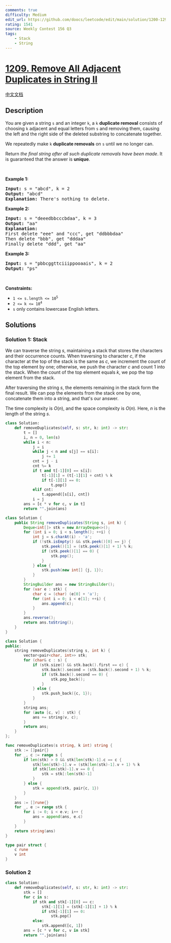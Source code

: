 ```yaml
---
comments: true
difficulty: Medium
edit_url: https://github.com/doocs/leetcode/edit/main/solution/1200-1299/1209.Remove%20All%20Adjacent%20Duplicates%20in%20String%20II/README_EN.md
rating: 1541
source: Weekly Contest 156 Q3
tags:
    - Stack
    - String
---
```


<!-- problem:start -->

# [1209. Remove All Adjacent Duplicates in String II](https://leetcode.com/problems/remove-all-adjacent-duplicates-in-string-ii)

[中文文档](/solution/1200-1299/1209.Remove%20All%20Adjacent%20Duplicates%20in%20String%20II/README.md)

## Description

<!-- description:start -->

<p>You are given a string <code>s</code> and an integer <code>k</code>, a <code>k</code> <strong>duplicate removal</strong> consists of choosing <code>k</code> adjacent and equal letters from <code>s</code> and removing them, causing the left and the right side of the deleted substring to concatenate together.</p>

<p>We repeatedly make <code>k</code> <strong>duplicate removals</strong> on <code>s</code> until we no longer can.</p>

<p>Return <em>the final string after all such duplicate removals have been made</em>. It is guaranteed that the answer is <strong>unique</strong>.</p>

<p>&nbsp;</p>
<p><strong class="example">Example 1:</strong></p>

<pre>
<strong>Input:</strong> s = &quot;abcd&quot;, k = 2
<strong>Output:</strong> &quot;abcd&quot;
<strong>Explanation: </strong>There&#39;s nothing to delete.</pre>

<p><strong class="example">Example 2:</strong></p>

<pre>
<strong>Input:</strong> s = &quot;deeedbbcccbdaa&quot;, k = 3
<strong>Output:</strong> &quot;aa&quot;
<strong>Explanation: 
</strong>First delete &quot;eee&quot; and &quot;ccc&quot;, get &quot;ddbbbdaa&quot;
Then delete &quot;bbb&quot;, get &quot;dddaa&quot;
Finally delete &quot;ddd&quot;, get &quot;aa&quot;</pre>

<p><strong class="example">Example 3:</strong></p>

<pre>
<strong>Input:</strong> s = &quot;pbbcggttciiippooaais&quot;, k = 2
<strong>Output:</strong> &quot;ps&quot;
</pre>

<p>&nbsp;</p>
<p><strong>Constraints:</strong></p>

<ul>
	<li><code>1 &lt;= s.length &lt;= 10<sup>5</sup></code></li>
	<li><code>2 &lt;= k &lt;= 10<sup>4</sup></code></li>
	<li><code>s</code> only contains lowercase English letters.</li>
</ul>

<!-- description:end -->

## Solutions

<!-- solution:start -->

### Solution 1: Stack

We can traverse the string $s$, maintaining a stack that stores the characters and their occurrence counts. When traversing to character $c$, if the character at the top of the stack is the same as $c$, we increment the count of the top element by one; otherwise, we push the character $c$ and count $1$ into the stack. When the count of the top element equals $k$, we pop the top element from the stack.

After traversing the string $s$, the elements remaining in the stack form the final result. We can pop the elements from the stack one by one, concatenate them into a string, and that's our answer.

The time complexity is $O(n)$, and the space complexity is $O(n)$. Here, $n$ is the length of the string $s$.

<!-- tabs:start -->

```python
class Solution:
    def removeDuplicates(self, s: str, k: int) -> str:
        t = []
        i, n = 0, len(s)
        while i < n:
            j = i
            while j < n and s[j] == s[i]:
                j += 1
            cnt = j - i
            cnt %= k
            if t and t[-1][0] == s[i]:
                t[-1][1] = (t[-1][1] + cnt) % k
                if t[-1][1] == 0:
                    t.pop()
            elif cnt:
                t.append([s[i], cnt])
            i = j
        ans = [c * v for c, v in t]
        return "".join(ans)
```

```java
class Solution {
    public String removeDuplicates(String s, int k) {
        Deque<int[]> stk = new ArrayDeque<>();
        for (int i = 0; i < s.length(); ++i) {
            int j = s.charAt(i) - 'a';
            if (!stk.isEmpty() && stk.peek()[0] == j) {
                stk.peek()[1] = (stk.peek()[1] + 1) % k;
                if (stk.peek()[1] == 0) {
                    stk.pop();
                }
            } else {
                stk.push(new int[] {j, 1});
            }
        }
        StringBuilder ans = new StringBuilder();
        for (var e : stk) {
            char c = (char) (e[0] + 'a');
            for (int i = 0; i < e[1]; ++i) {
                ans.append(c);
            }
        }
        ans.reverse();
        return ans.toString();
    }
}
```

```cpp
class Solution {
public:
    string removeDuplicates(string s, int k) {
        vector<pair<char, int>> stk;
        for (char& c : s) {
            if (stk.size() && stk.back().first == c) {
                stk.back().second = (stk.back().second + 1) % k;
                if (stk.back().second == 0) {
                    stk.pop_back();
                }
            } else {
                stk.push_back({c, 1});
            }
        }
        string ans;
        for (auto [c, v] : stk) {
            ans += string(v, c);
        }
        return ans;
    }
};
```

```go
func removeDuplicates(s string, k int) string {
	stk := []pair{}
	for _, c := range s {
		if len(stk) > 0 && stk[len(stk)-1].c == c {
			stk[len(stk)-1].v = (stk[len(stk)-1].v + 1) % k
			if stk[len(stk)-1].v == 0 {
				stk = stk[:len(stk)-1]
			}
		} else {
			stk = append(stk, pair{c, 1})
		}
	}
	ans := []rune{}
	for _, e := range stk {
		for i := 0; i < e.v; i++ {
			ans = append(ans, e.c)
		}
	}
	return string(ans)
}

type pair struct {
	c rune
	v int
}
```

<!-- tabs:end -->

<!-- solution:end -->

<!-- solution:start -->

### Solution 2

<!-- tabs:start -->

```python
class Solution:
    def removeDuplicates(self, s: str, k: int) -> str:
        stk = []
        for c in s:
            if stk and stk[-1][0] == c:
                stk[-1][1] = (stk[-1][1] + 1) % k
                if stk[-1][1] == 0:
                    stk.pop()
            else:
                stk.append([c, 1])
        ans = [c * v for c, v in stk]
        return "".join(ans)
```

<!-- tabs:end -->

<!-- solution:end -->

<!-- problem:end -->
